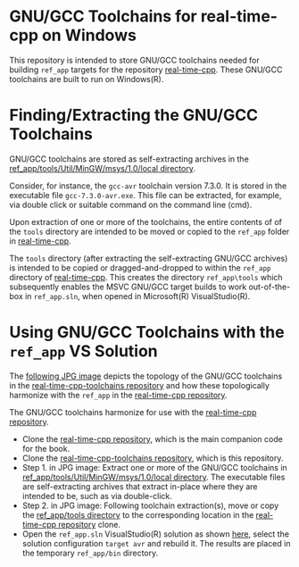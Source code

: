 # GNU/GCC Toolchains for real-time-cpp on Windows

This repository is intended to store GNU/GCC toolchains needed
for building `ref_app` targets for the repository
[real-time-cpp](https://github.com/ckormanyos/real-time-cpp).
These GNU/GCC toolchains are built to run on Windows(R).

# Finding/Extracting the GNU/GCC Toolchains

GNU/GCC toolchains are stored as self-extracting archives in the
[ref_app/tools/Util/MinGW/msys/1.0/local directory](./ref_app/tools/Util/MinGW/msys/1.0/local).

Consider, for instance, the `gcc-avr` toolchain version 7.3.0.
It is stored in the executable file `gcc-7.3.0-avr.exe`.
This file can be extracted, for example, via double click
or suitable command on the command line (cmd).

Upon extraction of one or more of the toolchains,
the entire contents of of the `tools` directory are intended
to be moved or copied to the `ref_app` folder in
[real-time-cpp](https://github.com/ckormanyos/real-time-cpp).

The `tools` directory (after extracting the self-extracting GNU/GCC archives)
is intended to be copied or dragged-and-dropped to within the `ref_app`
directory of [real-time-cpp](https://github.com/ckormanyos/real-time-cpp).
This creates the directory `ref_app\tools` which subsequently
enables the MSVC GNU/GCC target builds to work out-of-the-box in `ref_app.sln`,
when opened in Microsoft(R) VisualStudio(R).

# Using GNU/GCC Toolchains with the `ref_app` VS Solution

The [following JPG image](./images/real-time-cpp-toolchains.jpg)
depicts the topology of the GNU/GCC toolchains in the
[real-time-cpp-toolchains repository](https://github.com/ckormanyos/real-time-cpp-toolchains)
and how these topologically harmonize with the `ref_app`
in the [real-time-cpp repository](https://github.com/ckormanyos/real-time-cpp).

The GNU/GCC toolchains harmonize for use with the [real-time-cpp repository](https://github.com/ckormanyos/real-time-cpp).
  - Clone the [real-time-cpp repository](https://github.com/ckormanyos/real-time-cpp), which is the main companion code for the book.
  - Clone the [real-time-cpp-toolchains repository](https://github.com/ckormanyos/real-time-cpp-toolchains), which is this repository.
  - Step 1. in JPG image: Extract one or more of the GNU/GCC toolchains in [ref_app/tools/Util/MinGW/msys/1.0/local directory](./ref_app/tools/Util/MinGW/msys/1.0/local). The executable files are self-extracting archives that extract in-place where they are intended to be, such as via double-click.
  - Step 2. in JPG image: Following toolchain extraction(s), move or copy the [ref_app/tools directory](./ref_app/tools) to the corresponding location in the [real-time-cpp repository](https://github.com/ckormanyos/real-time-cpp) clone.
  - Open the `ref_app.sln` VisualStudio(R) solution as shown [here](./images/real-time-cpp-target-avr-build.jpg), select the solution configuration `target avr` and rebuild it. The results are placed in the temporary `ref_app/bin` directory.
